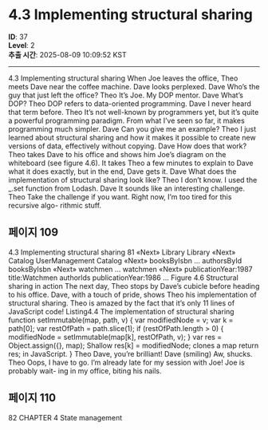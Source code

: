 # 4.3 Implementing structural sharing

**ID**: 37  
**Level**: 2  
**추출 시간**: 2025-08-09 10:09:52 KST

---

4.3 Implementing structural sharing
When Joe leaves the office, Theo meets Dave near the coffee machine. Dave looks perplexed.
Dave Who’s the guy that just left the office?
Theo It’s Joe. My DOP mentor.
Dave What’s DOP?
Theo DOP refers to data-oriented programming.
Dave I never heard that term before.
Theo It’s not well-known by programmers yet, but it’s quite a powerful programming
paradigm. From what I’ve seen so far, it makes programming much simpler.
Dave Can you give me an example?
Theo I just learned about structural sharing and how it makes it possible to create
new versions of data, effectively without copying.
Dave How does that work?
Theo takes Dave to his office and shows him Joe’s diagram on the whiteboard (see figure 4.6).
It takes Theo a few minutes to explain to Dave what it does exactly, but in the end, Dave
gets it.
Dave What does the implementation of structural sharing look like?
Theo I don’t know. I used the _.set function from Lodash.
Dave It sounds like an interesting challenge.
Theo Take the challenge if you want. Right now, I’m too tired for this recursive algo-
rithmic stuff.

## 페이지 109

4.3 Implementing structural sharing 81
«Next»
Library
Library
«Next»
Catalog UserManagement
Catalog
«Next»
booksByIsbn ... authorsById
booksByIsbn
«Next»
watchmen ...
watchmen
«Next»
publicationYear:1987 title:Watchmen authorlds
publicationYear:1986
...
Figure 4.6 Structural sharing in action
The next day, Theo stops by Dave’s cubicle before heading to his office. Dave, with a touch
of pride, shows Theo his implementation of structural sharing. Theo is amazed by the fact
that it’s only 11 lines of JavaScript code!
Listing4.4 The implementation of structural sharing
function setImmutable(map, path, v) {
var modifiedNode = v;
var k = path[0];
var restOfPath = path.slice(1);
if (restOfPath.length > 0) {
modifiedNode = setImmutable(map[k], restOfPath, v);
}
var res = Object.assign({}, map);
Shallow
res[k] = modifiedNode;
clones a map
return res;
in JavaScript.
}
Theo Dave, you’re brilliant!
Dave (smiling) Aw, shucks.
Theo Oops, I have to go. I’m already late for my session with Joe! Joe is probably wait-
ing in my office, biting his nails.

## 페이지 110

82 CHAPTER 4 State management
